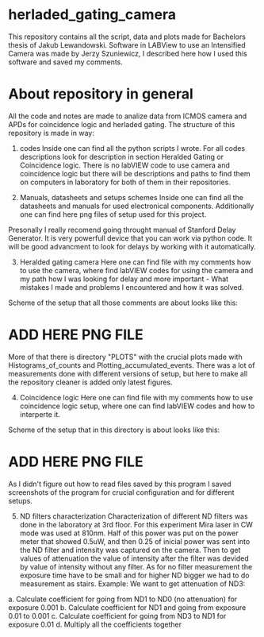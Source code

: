 # herladed_gating_camera
This repository contains all the script, data and plots made for Bachelors thesis of Jakub Lewandowski. Software in LABView to use an Intensified Camera was made by Jerzy Szuniewicz, I described here how I used this software and saved my comments. 


# About repository in general

All the code and notes are made to analize data from ICMOS camera and APDs for coincidence logic and herladed gating.
The structure of this repository is made in way:

1. codes
Inside one can find all the python scripts I wrote. For all codes descriptions look for description in section Heralded Gating or Coincidence logic.
There is no labVIEW code to use camera and coincidence logic but there will be descriptions and paths to find them on computers in laboratory for both of them in their repositories.

2. Manuals, datasheets and setups schemes
Inside one can find all the datasheets and manuals for used electronical components. Additionally one can find here png files of setup used for this project.

Presonally I really recomend going throught manual of Stanford Delay Generator. It is very powerfull device that you can work via python code. It will be good advancment to look for delays by working with it automatically.

3. Heralded gating camera
Here one can find file with my comments how to use the camera, where find labVIEW codes for using the camera and my path how I was looking for delay and more important - What mistakes I made and problems I encountered and how it was solved.

Scheme of the setup that all those comments are about looks like this:

# ADD HERE PNG FILE

More of that there is directory "PLOTS" with the crucial plots made with Histograms_of_counts and Plotting_accumulated_events. There was a lot of measurements done with different versions of setup, but here to make all the repository cleaner is added only latest figures.

4. Coincidence logic
Here one can find file with my comments how to use coincidence logic setup, where one can find labVIEW codes and how to interperte it.

Scheme of the setup that in this directory is about looks like this:

# ADD HERE PNG FILE

As I didn't figure out how to read files saved by this program I saved screenshots of the program for crucial configuration and for different setups. 

5. ND filters characterization
Characterization of different ND filters was done in the laboratory at 3rd floor. 
For this experiment Mira laser in CW mode was used at 810nm. Half of this power was put on the power meter that showed 0.5uW, and then 0.25 of inicial power was sent into the ND filter and intensity was captured on the camera. Then to get values of attenuation the value of intensity after the filter was devided by value of intensity without any filter. As for no filter measurement the exposure time have to be small and for higher ND bigger we had to do measurement as stairs. 
Example:
We want to get attenuation of ND3:
 
a. Calculate coefficient for going from ND1 to ND0 (no attenuation) for exposure 0.001
b. Calculate coefficient for ND1 and going from exposure 0.01 to 0.001
c. Calculate coefficient for going from ND3 to ND1 for exposure 0.01
d. Multiply all the coefficients together